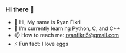 ### Hi there 👋
- 🔭 Hi, My name is Ryan Fikri
- 🌱 I’m currently learning Python, C, and C++
- 📫 How to reach me: ryanfikri5@gmail.com
- ⚡ Fun fact: I love eggs

<!--
- 👯 I’m looking to collaborate on ...
- 🤔 I’m looking for help with ...
- 💬 Ask me about ...
-->
